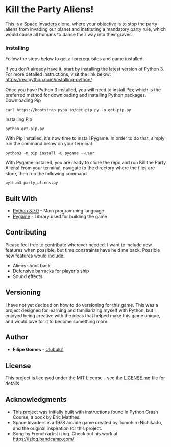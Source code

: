 # Kill the Party Aliens!

This is a Space Invaders clone, where your objective is to stop the party aliens from invading our planet and instituting a mandatory party rule, which would cause all humans to dance their way into their graves.

### Installing

Follow the steps below to get all prerequisites and game installed.

If you don't already have it, start by installing the latest version of Python 3. For more detailed instructions, visit the link below:
https://realpython.com/installing-python/

Once you have Python 3 installed, you will need to install Pip; which is the preferred method for downloading and installing Python packages.
Downloading Pip
```
curl https://bootstrap.pypa.io/get-pip.py -o get-pip.py
```
Installing Pip
```
python get-pip.py
```

With Pip installed, it's now time to install Pygame. In order to do that, simply run the command below on your terminal
```
python3 -m pip install -U pygame --user
```

With Pygame installed, you are ready to clone the repo and run Kill the Party Aliens! From your terminal, navigate to the directory where the files are store, then run the following command
```
python3 party_aliens.py
```

## Built With

* [Python 3.7.0](https://www.python.org/) - Main programming language
* [Pygame](https://www.pygame.org/) - Library used for building the game 

## Contributing

Please feel free to contribute wherever needed. I want to include new features when possible, but time constraints have held me back. Possible new features would include:
* Aliens shoot back
* Defensive barracks for player's ship
* Sound effects

## Versioning

I have not yet decided on how to do versioning for this game. This was a project designed for learning and familiarizing myself with Python, but I enjoyed being creative with the ideas that helped make this game unique, and would love for it to become something more.

## Author

* **Filipe Gomes** - [Ulubulu1](https://https://github.com/ulubulu1)

## License

This project is licensed under the MIT License - see the [LICENSE.md](LICENSE.md) file for details

## Acknowledgments

* This project was initially built with instructions found in Python Crash Course, a book by Eric Matthes.
* Space Invaders is a 1978 arcade game created by Tomohiro Nishikado, and the original inspiration for this project.
* Song by French artist izioq. Check out his work at https://izioq.bandcamp.com/ 

